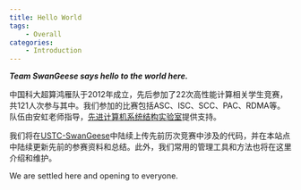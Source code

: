 ```yaml
---
title: Hello World
tags:
    - Overall
categories:
    - Introduction
---
```


***Team SwanGeese says hello to the world here.***

中国科大超算鸿雁队于2012年成立，先后参加了22次高性能计算相关学生竞赛，共121人次参与其中。我们参加的比赛包括ASC、ISC、SCC、PAC、RDMA等。队伍由安虹老师指导，[先进计算机系统结构实验室](http://acsa.ustc.edu.cn)提供支持。

我们将在[USTC-SwanGeese](https://github.com/USTC-SwanGeese)中陆续上传先前历次竞赛中涉及的代码，并在本站点中陆续更新先前的参赛资料和总结。此外，我们常用的管理工具和方法也将在这里介绍和维护。

We are settled here and opening to everyone.
